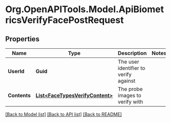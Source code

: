 # Org.OpenAPITools.Model.ApiBiometricsVerifyFacePostRequest

## Properties

Name | Type | Description | Notes
------------ | ------------- | ------------- | -------------
**UserId** | **Guid** | The user identifier to verify against | 
**Contents** | [**List&lt;FaceTypesVerifyContent&gt;**](FaceTypesVerifyContent.md) | The probe images to verify with | 

[[Back to Model list]](../README.md#documentation-for-models) [[Back to API list]](../README.md#documentation-for-api-endpoints) [[Back to README]](../README.md)

